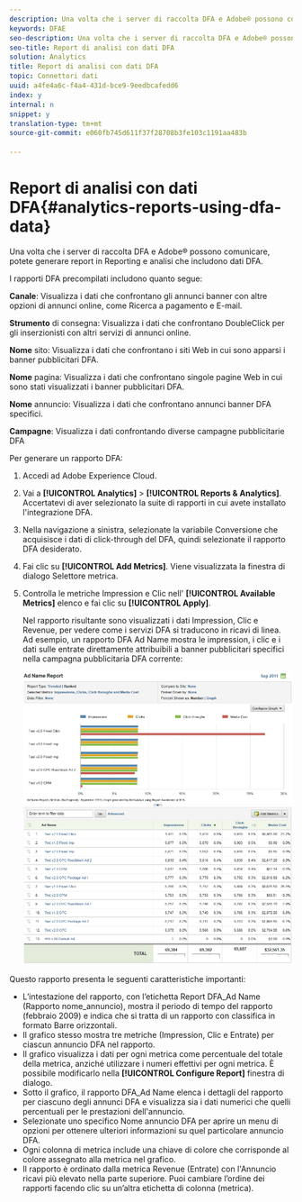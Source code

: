 ```yaml
---
description: Una volta che i server di raccolta DFA e Adobe® possono comunicare, potete generare report in Reporting e analisi che includono dati DFA.
keywords: DFAE
seo-description: Una volta che i server di raccolta DFA e Adobe® possono comunicare, potete generare report in Reporting e analisi che includono dati DFA.
seo-title: Report di analisi con dati DFA
solution: Analytics
title: Report di analisi con dati DFA
topic: Connettori dati
uuid: a4fe4a6c-f4a4-431d-bce9-9eedbcafedd6
index: y
internal: n
snippet: y
translation-type: tm+mt
source-git-commit: e060fb745d611f37f28708b3fe103c1191aa483b

---
```



# Report di analisi con dati DFA{#analytics-reports-using-dfa-data}

Una volta che i server di raccolta DFA e Adobe® possono comunicare, potete generare report in Reporting e analisi che includono dati DFA.

I rapporti DFA precompilati includono quanto segue:

**Canale**: Visualizza i dati che confrontano gli annunci banner con altre opzioni di annunci online, come Ricerca a pagamento e E-mail.

**Strumento** di consegna: Visualizza i dati che confrontano DoubleClick per gli inserzionisti con altri servizi di annunci online.

**Nome** sito: Visualizza i dati che confrontano i siti Web in cui sono apparsi i banner pubblicitari DFA.

**Nome** pagina: Visualizza i dati che confrontano singole pagine Web in cui sono stati visualizzati i banner pubblicitari DFA.

**Nome** annuncio: Visualizza i dati che confrontano annunci banner DFA specifici.

**Campagne**: Visualizza i dati confrontando diverse campagne pubblicitarie DFA

Per generare un rapporto DFA:

1. Accedi ad Adobe Experience Cloud.
1. Vai a **[!UICONTROL Analytics]** &gt; **[!UICONTROL Reports & Analytics]**. Accertatevi di aver selezionato la suite di rapporti in cui avete installato l'integrazione DFA.

1. Nella navigazione a sinistra, selezionate la variabile Conversione che acquisisce i dati di click-through del DFA, quindi selezionate il rapporto DFA desiderato.
1. Fai clic su **[!UICONTROL Add Metrics]**. Viene visualizzata la finestra di dialogo Selettore metrica.
1. Controlla le metriche Impression e Clic nell' **[!UICONTROL Available Metrics]** elenco e fai clic su **[!UICONTROL Apply]**.

   Nel rapporto risultante sono visualizzati i dati Impression, Clic e Revenue, per vedere come i servizi DFA si traducono in ricavi di linea.
Ad esempio, un rapporto DFA Ad Name mostra le impression, i clic e i dati sulle entrate direttamente attribuibili a banner pubblicitari specifici nella campagna pubblicitaria DFA corrente:

   ![](assets/DFA_ad_name_report-sc15.png)

Questo rapporto presenta le seguenti caratteristiche importanti:

* L’intestazione del rapporto, con l’etichetta Report DFA_Ad Name (Rapporto nome_annuncio), mostra il periodo di tempo del rapporto (febbraio 2009) e indica che si tratta di un rapporto con classifica in formato Barre orizzontali.
* Il grafico stesso mostra tre metriche (Impression, Clic e Entrate) per ciascun annuncio DFA nel rapporto.
* Il grafico visualizza i dati per ogni metrica come percentuale del totale della metrica, anziché utilizzare i numeri effettivi per ogni metrica. È possibile modificarlo nella **[!UICONTROL Configure Report]** finestra di dialogo.
* Sotto il grafico, il rapporto DFA_Ad Name elenca i dettagli del rapporto per ciascuno degli annunci DFA e visualizza sia i dati numerici che quelli percentuali per le prestazioni dell'annuncio.
* Selezionate uno specifico Nome annuncio DFA per aprire un menu di opzioni per ottenere ulteriori informazioni su quel particolare annuncio DFA.
* Ogni colonna di metrica include una chiave di colore che corrisponde al colore assegnato alla metrica nel grafico.
* Il rapporto è ordinato dalla metrica Revenue (Entrate) con l'Annuncio ricavi più elevato nella parte superiore. Puoi cambiare l’ordine dei rapporti facendo clic su un’altra etichetta di colonna (metrica).

